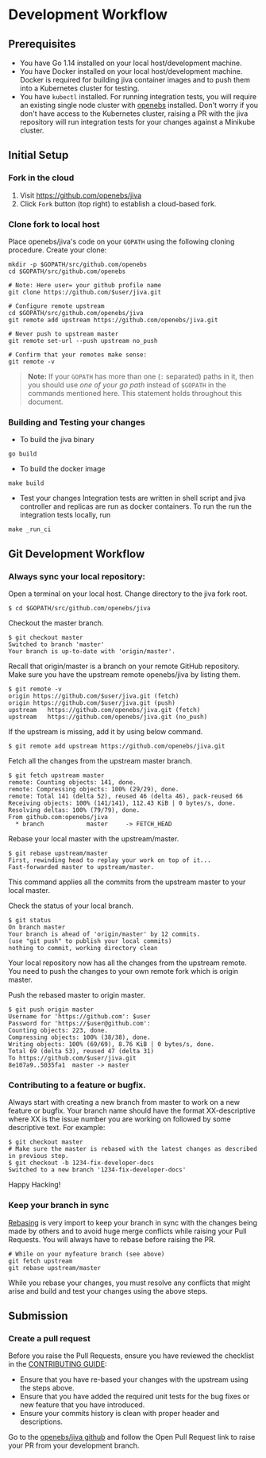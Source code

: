 
# Development Workflow

## Prerequisites

* You have Go 1.14 installed on your local host/development machine.
* You have Docker installed on your local host/development machine. Docker is required for building jiva container images and to push them into a Kubernetes cluster for testing.
* You have `kubectl` installed. For running integration tests, you will require an existing single node cluster with [openebs](https://blog.openebs.io/how-to-install-openebs-with-kubernetes-using-minikube-2ed488dff1c2) installed. Don't worry if you don't have access to the Kubernetes cluster, raising a PR with the jiva repository will run integration tests for your changes against a Minikube cluster.

## Initial Setup

### Fork in the cloud

1. Visit https://github.com/openebs/jiva
2. Click `Fork` button (top right) to establish a cloud-based fork.

### Clone fork to local host

Place openebs/jiva's code on your `GOPATH` using the following cloning procedure.
Create your clone:

```
mkdir -p $GOPATH/src/github.com/openebs
cd $GOPATH/src/github.com/openebs

# Note: Here user= your github profile name
git clone https://github.com/$user/jiva.git

# Configure remote upstream
cd $GOPATH/src/github.com/openebs/jiva
git remote add upstream https://github.com/openebs/jiva.git

# Never push to upstream master
git remote set-url --push upstream no_push

# Confirm that your remotes make sense:
git remote -v
```
> **Note:** If your `GOPATH` has more than one (`:` separated) paths in it, then you should use *one of your go path* instead of `$GOPATH` in the commands mentioned here. This statement holds throughout this document.

### Building and Testing your changes

* To build the jiva binary
```
go build
```

* To build the docker image
```
make build
```

* Test your changes
Integration tests are written in shell script and jiva controller and replicas are run as docker containers.
To run the run the integration tests locally, run
```
make _run_ci
```

## Git Development Workflow

### Always sync your local repository:
Open a terminal on your local host. Change directory to the jiva fork root.

```
$ cd $GOPATH/src/github.com/openebs/jiva
```

 Checkout the master branch.

 ```
 $ git checkout master
 Switched to branch 'master'
 Your branch is up-to-date with 'origin/master'.
 ```

 Recall that origin/master is a branch on your remote GitHub repository.
 Make sure you have the upstream remote openebs/jiva by listing them.

 ```
 $ git remote -v
 origin	https://github.com/$user/jiva.git (fetch)
 origin	https://github.com/$user/jiva.git (push)
 upstream	https://github.com/openebs/jiva.git (fetch)
 upstream	https://github.com/openebs/jiva.git (no_push)
 ```

 If the upstream is missing, add it by using below command.

 ```
 $ git remote add upstream https://github.com/openebs/jiva.git
 ```
 Fetch all the changes from the upstream master branch.

 ```
 $ git fetch upstream master
 remote: Counting objects: 141, done.
 remote: Compressing objects: 100% (29/29), done.
 remote: Total 141 (delta 52), reused 46 (delta 46), pack-reused 66
 Receiving objects: 100% (141/141), 112.43 KiB | 0 bytes/s, done.
 Resolving deltas: 100% (79/79), done.
 From github.com:openebs/jiva
   * branch            master     -> FETCH_HEAD
 ```

 Rebase your local master with the upstream/master.

 ```
 $ git rebase upstream/master
 First, rewinding head to replay your work on top of it...
 Fast-forwarded master to upstream/master.
 ```
 This command applies all the commits from the upstream master to your local master.

 Check the status of your local branch.

 ```
 $ git status
 On branch master
 Your branch is ahead of 'origin/master' by 12 commits.
 (use "git push" to publish your local commits)
 nothing to commit, working directory clean
 ```
 Your local repository now has all the changes from the upstream remote. You need to push the changes to your own remote fork which is origin master.

 Push the rebased master to origin master.

 ```
 $ git push origin master
 Username for 'https://github.com': $user
 Password for 'https://$user@github.com':
 Counting objects: 223, done.
 Compressing objects: 100% (38/38), done.
 Writing objects: 100% (69/69), 8.76 KiB | 0 bytes/s, done.
 Total 69 (delta 53), reused 47 (delta 31)
 To https://github.com/$user/jiva.git
 8e107a9..5035fa1  master -> master
 ```

### Contributing to a feature or bugfix.

Always start with creating a new branch from master to work on a new feature or bugfix. Your branch name should have the format XX-descriptive where XX is the issue number you are working on followed by some descriptive text. For example:

 ```
 $ git checkout master
 # Make sure the master is rebased with the latest changes as described in previous step.
 $ git checkout -b 1234-fix-developer-docs
 Switched to a new branch '1234-fix-developer-docs'
 ```
Happy Hacking!

### Keep your branch in sync

[Rebasing](https://git-scm.com/docs/git-rebase) is very import to keep your branch in sync with the changes being made by others and to avoid huge merge conflicts while raising your Pull Requests. You will always have to rebase before raising the PR.

```
# While on your myfeature branch (see above)
git fetch upstream
git rebase upstream/master
```

While you rebase your changes, you must resolve any conflicts that might arise and build and test your changes using the above steps.

## Submission

### Create a pull request

Before you raise the Pull Requests, ensure you have reviewed the checklist in the [CONTRIBUTING GUIDE](../CONTRIBUTING.md):
- Ensure that you have re-based your changes with the upstream using the steps above.
- Ensure that you have added the required unit tests for the bug fixes or new feature that you have introduced.
- Ensure your commits history is clean with proper header and descriptions.

Go to the [openebs/jiva github](https://github.com/openebs/jiva) and follow the Open Pull Request link to raise your PR from your development branch.

